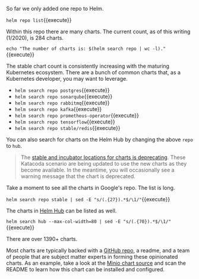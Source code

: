 So far we only added one repo to Helm.

`helm repo list`{{execute}}

Within this repo there are many charts. The current count, as of this writing (1/2020), is 284 charts.

`echo "The number of charts is: $(helm search repo | wc -l)."`{{execute}}

The stable chart count is consistently increasing with the maturing Kubernetes ecosystem. There are a bunch of common charts that, as a Kubernetes developer, you may want to leverage.

- `helm search repo postgres`{{execute}}
- `helm search repo sonarqube`{{execute}}
- `helm search repo rabbitmq`{{execute}}
- `helm search repo kafka`{{execute}}
- `helm search repo prometheus-operator`{{execute}}
- `helm search repo tensorflow`{{execute}}
- `helm search repo stable/redis`{{execute}}

You can also search for charts on the Helm Hub by changing the above `repo` to `hub`.

> The [stable and incubator locations for charts is deprecating](https://github.com/helm/charts#deprecation-timeline). These Katacoda scenario are being updated to use the new charts as they become available. In the meantime, you will occasionally see a warning message that the chart is deprecated.

Take a moment to see all the charts in Google's repo. The list is long.

`helm search repo stable | sed -E "s/(.{27}).*$/\1/"`{{execute}}

The charts in [Helm Hub](https://hub.helm.sh/) can be listed as well.

`helm search hub --max-col-width=80 | sed -E "s/(.{70}).*$/\1/"`{{execute}}

There are over 1390+ charts.

Most charts are typically backed with a [GitHub repo](https://github.com/helm/charts ), a readme, and a team of people that are subject matter experts in forming these opinionated charts. As an example, take a look at the [Minio chart source](https://github.com/helm/charts/tree/master/stable/minio) and scan the README to learn how this chart can be installed and configured.

